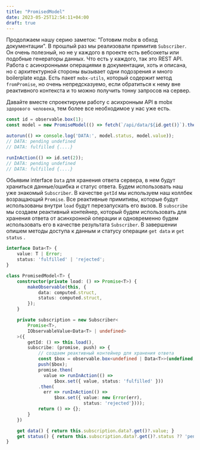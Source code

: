 ```yaml
---
title: "PromisedModel"
date: 2023-05-25T12:54:11+04:00
draft: true
---
```


Продолжаем нашу серию заметок: "Готовим mobx в обход документации". В прошлый раз мы реализовали примитив `Subscriber`.  Он очень полезный, но не у каждого в проекте есть вебсокеты или подобные генераторы данных.
Что есть у каждого, так это REST API. Работа с асинхронными операциями в документации, хоть и описана, но с архитектурной стороны вызывает одни подозрения и много boilerplate кода. Есть пакет `mobx-utils`, который содержит метод `fromPromise`, но очень непредсказуемо, если обратиться к нему вне реактивного контекста и то можно получить тонну запросов на сервер.

Давайте вместе спроектируем работу с асихронным API в mobx `здорового человека`, тем более все необходимое у нас уже есть.
```ts
const id = observable.box(1);
const model = new PromiseModel(() => fetch(`/api/data/${id.get()}`).then(r => r.json()));

autorun(() => console.log('DATA:', model.status, model.value));
// DATA: pending undefined
// DATA: fulfilled {....}

runInAction(() => id.set(2));
// DATA: pending undefined
// DATA: fulfilled {....}
```


Обьявим interface `Data` для хранения ответа сервера, в нем будут храниться данные/ошибка и статус ответа. Будем использовать наш уже знакомый `Subscriber`. В качестве `getId` мы используем наш коллбек возращающий `Promise`. Все реактивные примитивы, которые будут использованы внутри `load` будут перезапускать его вызов. В `subscribe` мы создаем реактивный контейнер, который будем использовать для хранения ответа от асинхронной операции и одновременно будем использовать его в качестве результата `Subscriber`. В завершении опишем методы доступа  к данным и статусу операции `get data` и `get status` .
```ts
interface Data<T> {
	value: T | Error;
	status: 'fulfilled' | 'rejected';
}

class PromisedModel<T> {
	constructor(private load: () => Promise<T>) {
		makeObservable(this, {
			data: computed.struct,
			status: computed.struct,
		});
	}

	private subscription = new Subscriber<
		Promise<T>,
		IObservableValue<Data<T> | undefined>
	>({
		getId: () => this.load(),
		subscribe: (promise, push) => {
			// создаем реактивный контейнер для хранения ответа
			const $box = observable.box<undefined | Data<T>>(undefined, { deep: false });
			push($box);
			promise.then(
			  value => runInAction(() =>
				  $box.set({ value, status: 'fulfilled' }))
			.then(
			  err => runInAction(() =>
				  $box.set({ value: new Error(err),
							 status: 'rejected'})));
			return () => {};
		}
	})

	get data() { return this.subscription.data?.get()?.value; }
	get status() { return this.subscription.data?.get()?.status ?? 'pending'; }
}
```
